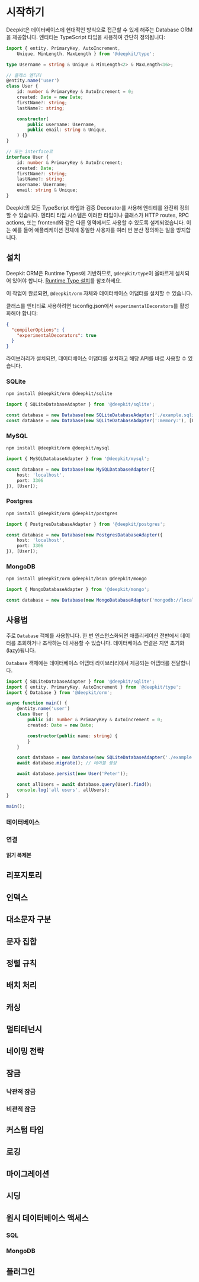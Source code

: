 # 시작하기

Deepkit은 데이터베이스에 현대적인 방식으로 접근할 수 있게 해주는 Database ORM을 제공합니다.
엔티티는 TypeScript 타입을 사용하여 간단히 정의됩니다:

```typescript
import { entity, PrimaryKey, AutoIncrement, 
    Unique, MinLength, MaxLength } from '@deepkit/type';

type Username = string & Unique & MinLength<2> & MaxLength<16>;

// 클래스 엔티티
@entity.name('user')
class User {
    id: number & PrimaryKey & AutoIncrement = 0;
    created: Date = new Date;
    firstName?: string;
    lastName?: string;

    constructor(
        public username: Username,
        public email: string & Unique,
    ) {}
}

// 또는 interface로
interface User {
    id: number & PrimaryKey & AutoIncrement;
    created: Date;
    firstName?: string;
    lastName?: string;
    username: Username;
    email: string & Unique;
}
```

Deepkit의 모든 TypeScript 타입과 검증 Decorator를 사용해 엔티티를 완전히 정의할 수 있습니다.
엔티티 타입 시스템은 이러한 타입이나 클래스가 HTTP routes, RPC actions, 또는 frontend와 같은 다른 영역에서도 사용할 수 있도록 설계되었습니다. 이는 예를 들어 애플리케이션 전체에 동일한 사용자를 여러 번 분산 정의하는 일을 방지합니다.

## 설치

Deepkit ORM은 Runtime Types에 기반하므로, `@deepkit/type`이 올바르게 설치되어 있어야 합니다.
[Runtime Type 설치](../runtime-types/getting-started.md)를 참조하세요.

이 작업이 완료되면, `@deepkit/orm` 자체와 데이터베이스 어댑터를 설치할 수 있습니다.

클래스를 엔티티로 사용하려면 tsconfig.json에서 `experimentalDecorators`를 활성화해야 합니다:

```json
{
  "compilerOptions": {
    "experimentalDecorators": true
  }
}
```

라이브러리가 설치되면, 데이터베이스 어댑터를 설치하고 해당 API를 바로 사용할 수 있습니다.

### SQLite

```sh
npm install @deepkit/orm @deepkit/sqlite
```

```typescript
import { SQLiteDatabaseAdapter } from '@deepkit/sqlite';

const database = new Database(new SQLiteDatabaseAdapter('./example.sqlite'), [User]);
const database = new Database(new SQLiteDatabaseAdapter(':memory:'), [User]);
```

### MySQL

```sh
npm install @deepkit/orm @deepkit/mysql
```

```typescript
import { MySQLDatabaseAdapter } from '@deepkit/mysql';

const database = new Database(new MySQLDatabaseAdapter({
    host: 'localhost',
    port: 3306
}), [User]);
```

### Postgres

```sh
npm install @deepkit/orm @deepkit/postgres
```

```typescript
import { PostgresDatabaseAdapter } from '@deepkit/postgres';

const database = new Database(new PostgresDatabaseAdapter({
    host: 'localhost',
    port: 3306
}), [User]);
```

### MongoDB

```sh
npm install @deepkit/orm @deepkit/bson @deepkit/mongo
```

```typescript
import { MongoDatabaseAdapter } from '@deepkit/mongo';

const database = new Database(new MongoDatabaseAdapter('mongodb://localhost/mydatabase'), [User]);
```

## 사용법

주로 `Database` 객체를 사용합니다. 한 번 인스턴스화되면 애플리케이션 전반에서 데이터를 조회하거나 조작하는 데 사용할 수 있습니다. 데이터베이스 연결은 지연 초기화(lazy)됩니다.

`Database` 객체에는 데이터베이스 어댑터 라이브러리에서 제공되는 어댑터를 전달합니다.

```typescript
import { SQLiteDatabaseAdapter } from '@deepkit/sqlite';
import { entity, PrimaryKey, AutoIncrement } from '@deepkit/type';
import { Database } from '@deepkit/orm';

async function main() {
    @entity.name('user')
    class User {
        public id: number & PrimaryKey & AutoIncrement = 0;
        created: Date = new Date;

        constructor(public name: string) {
        }
    }

    const database = new Database(new SQLiteDatabaseAdapter('./example.sqlite'), [User]);
    await database.migrate(); // 테이블 생성

    await database.persist(new User('Peter'));

    const allUsers = await database.query(User).find();
    console.log('all users', allUsers);
}

main();
```

### 데이터베이스

### 연결

#### 읽기 복제본

## 리포지토리

## 인덱스

## 대소문자 구분

## 문자 집합

## 정렬 규칙

## 배치 처리

## 캐싱

## 멀티테넌시

## 네이밍 전략

## 잠금

### 낙관적 잠금

### 비관적 잠금

## 커스텀 타입

## 로깅

## 마이그레이션

## 시딩

## 원시 데이터베이스 액세스

### SQL

### MongoDB

## 플러그인